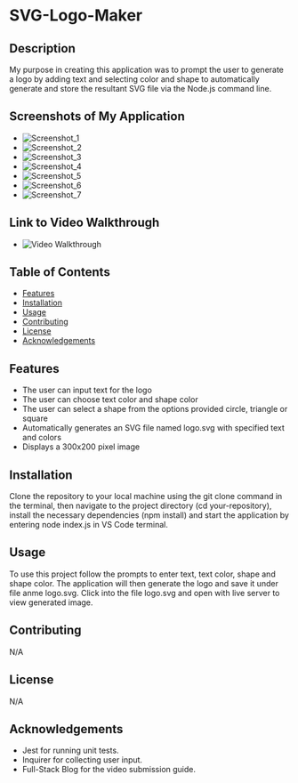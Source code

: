 # SVG-Logo-Maker

## Description
My purpose in creating this application was to prompt the user to generate a logo by adding text and selecting color and shape to automatically generate and store the resultant SVG file via the Node.js command line.

## Screenshots of My Application
- ![Screenshot_1](./images/Screenshot_(1).png)
- ![Screenshot_2](./images/Screenshot_(2).png)
- ![Screenshot_3](./images/Screenshot_(3).png)
- ![Screenshot_4](./images/Screenshot_(4).png)
- ![Screenshot_5](./images/Screenshot_(5).png)
- ![Screenshot_6](./images/Screenshot_(6).png)
- ![Screenshot_7](./images/Screenshot_(7).png)

## Link to Video Walkthrough
- ![Video Walkthrough](https://drive.google.com/file/d/15rngp9MbO5Kmnw3Xw61-hn14H1Y8PUIT/view)

## Table of Contents
- [Features](#features)
- [Installation](#installation)
- [Usage](#usage)
- [Contributing](#contributing)
- [License](#license)
- [Acknowledgements](#acknowledgements)

## Features
- The user can input text for the logo
- The user can choose text color and shape color
- The user can select a shape from the options provided circle, triangle or square
- Automatically generates an SVG file named logo.svg with specified text and colors
- Displays a 300x200 pixel image

## Installation
Clone the repository to your local machine using the git clone command in the terminal, then navigate to the project directory (cd your-repository), install the necessary dependencies (npm install) and start the application by entering node index.js in VS Code terminal.

## Usage
To use this project follow the prompts to enter text, text color, shape and shape color. The application will then generate the logo and save it under file anme logo.svg. Click into the file logo.svg and open with live server to view generated image.

## Contributing
N/A

## License
N/A

## Acknowledgements
- Jest for running unit tests.
- Inquirer for collecting user input.
- Full-Stack Blog for the video submission guide.